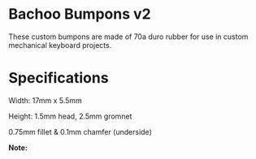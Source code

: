 # Bachoo Bumpons v2

These custom bumpons are made of 70a duro rubber for use in custom mechanical keyboard projects. 

# Specifications

Width: 17mm x 5.5mm

Height: 1.5mm head, 2.5mm gromnet 

0.75mm fillet & 0.1mm chamfer (underside)

**Note:**

